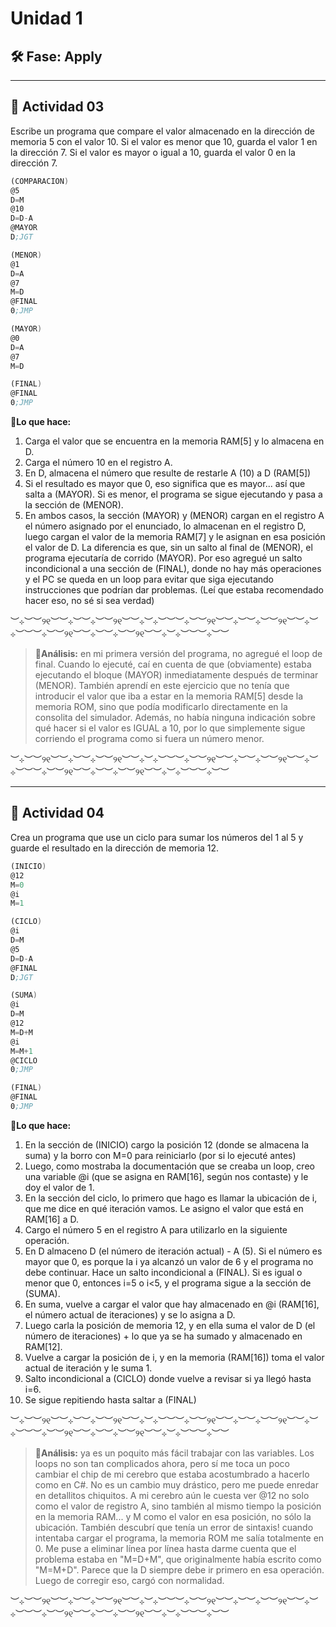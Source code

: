 # Unidad 1

## 🛠 Fase: Apply
___
## 📝 **Actividad 03**  

Escribe un programa que compare el valor almacenado en la dirección de memoria 5 con el valor 10. Si el valor es menor que 10, guarda el valor 1 en la dirección 7. Si el valor es mayor o igual a 10, guarda el valor 0 en la dirección 7.  

```programa1.asm
(COMPARACION)
@5
D=M
@10
D=D-A
@MAYOR
D;JGT

(MENOR)
@1
D=A
@7
M=D
@FINAL
0;JMP

(MAYOR)
@0
D=A
@7
M=D

(FINAL)
@FINAL
0;JMP
```
🌼**Lo que hace:** 
1. Carga el valor que se encuentra en la memoria RAM[5] y lo almacena en D.
2. Carga el número 10 en el registro A.
3. En D, almacena el número que resulte de restarle A (10) a D (RAM[5])
4. Si el resultado es mayor que 0, eso significa que es mayor... así que salta a (MAYOR). Si es menor, el programa se sigue ejecutando y pasa a la sección de (MENOR).
5. En ambos casos, la sección (MAYOR) y (MENOR) cargan en el registro A el número asignado por el enunciado, lo almacenan en el registro D, luego cargan el valor de la memoria RAM[7] y le asignan en esa posición el valor de D. La diferencia es que, sin un salto al final de (MENOR), el programa ejecutaría de corrido (MAYOR). Por eso agregué un salto incondicional a una sección de (FINAL), donde no hay más operaciones y el PC se queda en un loop para evitar que siga ejecutando instrucciones que podrían dar problemas. (Leí que estaba recomendado hacer eso, no sé si sea verdad)

︶⊹︶︶୨୧︶︶⊹︶︶⊹︶︶୨୧︶︶⊹︶⊹︶︶︶⊹︶︶୨୧︶︶⊹︶︶⊹︶︶୨୧︶︶⊹︶⊹︶︶︶⊹︶︶୨୧︶︶⊹︶︶⊹︶︶୨୧︶︶⊹︶⊹︶︶︶⊹︶︶

> **🌱Análisis:** en mi primera versión del programa, no agregué el loop de final. Cuando lo ejecuté, caí en cuenta de que (obviamente) estaba ejecutando el bloque (MAYOR) inmediatamente después de terminar (MENOR). También aprendí en este ejercicio que no tenía que introducir el valor que iba a estar en la memoria RAM[5] desde la memoria ROM, sino que podía modificarlo directamente en la consolita del simulador. Además, no había ninguna indicación sobre qué hacer si el valor es IGUAL a 10, por lo que simplemente sigue corriendo el programa como si fuera un número menor.

︶⊹︶︶୨୧︶︶⊹︶︶⊹︶︶୨୧︶︶⊹︶⊹︶︶︶⊹︶︶୨୧︶︶⊹︶︶⊹︶︶୨୧︶︶⊹︶⊹︶︶︶⊹︶︶୨୧︶︶⊹︶︶⊹︶︶୨୧︶︶⊹︶⊹︶︶︶⊹︶︶
___

## 📝 **Actividad 04**  

Crea un programa que use un ciclo para sumar los números del 1 al 5 y guarde el resultado en la dirección de memoria 12.

```program2.asm
(INICIO)
@12
M=0
@i
M=1

(CICLO)
@i
D=M
@5
D=D-A
@FINAL
D;JGT

(SUMA)
@i
D=M
@12
M=D+M
@i
M=M+1
@CICLO
0;JMP

(FINAL)
@FINAL
0;JMP
```
🌻**Lo que hace:** 
1. En la sección de (INICIO) cargo la posición 12 (donde se almacena la suma) y la borro con M=0 para reiniciarlo (por si lo ejecuté antes)
2. Luego, como mostraba la documentación que se creaba un loop, creo una variable @i (que se asigna en RAM[16], según nos contaste) y le doy el valor de 1.
3. En la sección del ciclo, lo primero que hago es llamar la ubicación de i, que me dice en qué iteración vamos. Le asigno el valor que está en RAM[16] a D.
4. Cargo el número 5 en el registro A para utilizarlo en la siguiente operación.
5. En D almaceno D (el número de iteración actual) - A (5). Si el número es mayor que 0, es porque la i ya alcanzó un valor de 6 y el programa no debe continuar. Hace un salto incondicional a (FINAL). Si es igual o menor que 0, entonces i=5 o i<5, y el programa sigue a la sección de (SUMA).
6. En suma, vuelve a cargar el valor que hay almacenado en @i (RAM[16], el número actual de iteraciones) y se lo asigna a D.
7. Luego carla la posición de memoria 12, y en ella suma el valor de D (el número de iteraciones) + lo que ya se ha sumado y almacenado en RAM[12].
8. Vuelve a cargar la posición de i, y en la memoria (RAM[16]) toma el valor actual de iteración y le suma 1.
9. Salto incondicional a (CICLO) donde vuelve a revisar si ya llegó hasta i=6.
10. Se sigue repitiendo hasta saltar a (FINAL)

︶⊹︶︶୨୧︶︶⊹︶︶⊹︶︶୨୧︶︶⊹︶⊹︶︶︶⊹︶︶୨୧︶︶⊹︶︶⊹︶︶୨୧︶︶⊹︶⊹︶︶︶⊹︶︶୨୧︶︶⊹︶︶⊹︶︶୨୧︶︶⊹︶⊹︶︶︶⊹︶︶

> **🌱Análisis:** ya es un poquito más fácil trabajar con las variables. Los loops no son tan complicados ahora, pero sí me toca un poco cambiar el chip de mi cerebro que estaba acostumbrado a hacerlo como en C#. No es un cambio muy drástico, pero me puede enredar en detallitos chiquitos. A mi cerebro aún le cuesta ver @12 no solo como el valor de registro A, sino también al mismo tiempo la posición en la memoria RAM... y M como el valor en esa posición, no sólo la ubicación. También descubrí que tenía un error de sintaxis! cuando intentaba cargar el programa, la memoria ROM me salía totalmente en 0. Me puse a eliminar línea por línea hasta darme cuenta que el problema estaba en "M=D+M", que originalmente había escrito como "M=M+D". Parece que la D siempre debe ir primero en esa operación. Luego de corregir eso, cargó con normalidad.

︶⊹︶︶୨୧︶︶⊹︶︶⊹︶︶୨୧︶︶⊹︶⊹︶︶︶⊹︶︶୨୧︶︶⊹︶︶⊹︶︶୨୧︶︶⊹︶⊹︶︶︶⊹︶︶୨୧︶︶⊹︶︶⊹︶︶୨୧︶︶⊹︶⊹︶︶︶⊹︶︶
